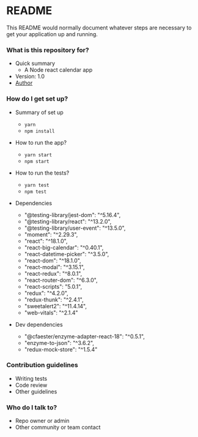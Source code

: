 # README

This README would normally document whatever steps are necessary to get your application up and running.

### What is this repository for?

- Quick summary
  - A Node react calendar app
- Version: 1.0
- [Author](https://www.linkedin.com/in/felipenavaslederhos)

### How do I get set up?

- Summary of set up

  - `yarn`
  - `npm install`

- How to run the app?

  - `yarn start`
  - `npm start`

- How to run the tests?

  - `yarn test`
  - `npm test`

- Dependencies
    - "@testing-library/jest-dom": "^5.16.4",
    - "@testing-library/react": "^13.2.0",
    - "@testing-library/user-event": "^13.5.0",
    - "moment": "^2.29.3",
    - "react": "^18.1.0",
    - "react-big-calendar": "^0.40.1",
    - "react-datetime-picker": "^3.5.0",
    - "react-dom": "^18.1.0",
    - "react-modal": "^3.15.1",
    - "react-redux": "^8.0.1",
    - "react-router-dom": "^6.3.0",
    - "react-scripts": "5.0.1",
    - "redux": "^4.2.0",
    - "redux-thunk": "^2.4.1",
    - "sweetalert2": "^11.4.14",
    - "web-vitals": "^2.1.4"

- Dev dependencies
    - "@cfaester/enzyme-adapter-react-18": "^0.5.1",
    - "enzyme-to-json": "^3.6.2",
    - "redux-mock-store": "^1.5.4"

### Contribution guidelines

- Writing tests
- Code review
- Other guidelines

### Who do I talk to?

- Repo owner or admin
- Other community or team contact
